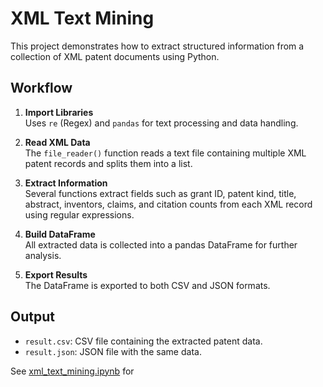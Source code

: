 # XML Text Mining

This project demonstrates how to extract structured information from a collection of XML patent documents using Python.

## Workflow

1. **Import Libraries**  
   Uses `re` (Regex) and `pandas` for text processing and data handling.

2. **Read XML Data**  
   The `file_reader()` function reads a text file containing multiple XML patent records and splits them into a list.

3. **Extract Information**  
   Several functions extract fields such as grant ID, patent kind, title, abstract, inventors, claims, and citation counts from each XML record using regular expressions.

4. **Build DataFrame**  
   All extracted data is collected into a pandas DataFrame for further analysis.

5. **Export Results**  
   The DataFrame is exported to both CSV and JSON formats.

## Output

- `result.csv`: CSV file containing the extracted patent data.
- `result.json`: JSON file with the same data.

See [xml_text_mining.ipynb](XML%20Text%20Mining/xml_text_mining.ipynb) for
